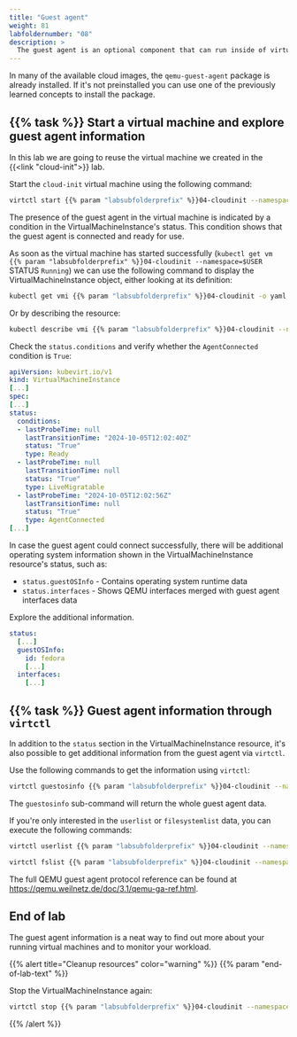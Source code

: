 ```yaml
---
title: "Guest agent"
weight: 81
labfoldernumber: "08"
description: >
  The guest agent is an optional component that can run inside of virtual vachines to provide additional runtime information
---
```


In many of the available cloud images, the `qemu-guest-agent` package is already installed. If it's not preinstalled you can use one of the previously learned concepts to install the package.


## {{% task %}} Start a virtual machine and explore guest agent information

In this lab we are going to reuse the virtual machine we created in the {{<link "cloud-init">}} lab.

Start the `cloud-init` virtual machine using the following command:

```bash
virtctl start {{% param "labsubfolderprefix" %}}04-cloudinit --namespace=$USER
```

The presence of the guest agent in the virtual machine is indicated by a condition in the VirtualMachineInstance's status. This condition shows that the guest agent is connected and ready for use.

As soon as the virtual machine has started successfully (`kubectl get vm {{% param "labsubfolderprefix" %}}04-cloudinit --namespace=$USER` STATUS `Running`) we can use the following command to display the VirtualMachineInstance object, either looking at its definition:

```bash
kubectl get vmi {{% param "labsubfolderprefix" %}}04-cloudinit -o yaml --namespace=$USER
```

Or by describing the resource:

```bash
kubectl describe vmi {{% param "labsubfolderprefix" %}}04-cloudinit --namespace=$USER
```

Check the `status.conditions` and verify whether the `AgentConnected` condition is `True`:

```yaml
apiVersion: kubevirt.io/v1
kind: VirtualMachineInstance
[...]
spec:
[...]
status:
  conditions:
  - lastProbeTime: null
    lastTransitionTime: "2024-10-05T12:02:40Z"
    status: "True"
    type: Ready
  - lastProbeTime: null
    lastTransitionTime: null
    status: "True"
    type: LiveMigratable
  - lastProbeTime: "2024-10-05T12:02:56Z"
    lastTransitionTime: null
    status: "True"
    type: AgentConnected
[...]
```

In case the guest agent could connect successfully, there will be additional operating system information shown in the VirtualMachineInstance resource's status, such as:

* `status.guestOSInfo` - Contains operating system runtime data
* `status.interfaces` - Shows QEMU interfaces merged with guest agent interfaces data

Explore the additional information.

```yaml
status:
  [...]
  guestOSInfo:
    id: fedora
    [...]
  interfaces:
    [...]
```


## {{% task %}} Guest agent information through `virtctl`

In addition to the `status` section in the VirtualMachineInstance resource, it's also possible to get additional information from the guest agent via `virtctl`.

Use the following commands to get the information using `virtctl`:

```bash
virtctl guestosinfo {{% param "labsubfolderprefix" %}}04-cloudinit --namespace=$USER
```

The `guestosinfo` sub-command will return the whole guest agent data.

If you're only interested in the `userlist` or `filesystemlist` data, you can execute the following commands:

```bash
virtctl userlist {{% param "labsubfolderprefix" %}}04-cloudinit --namespace=$USER
```

```bash
virtctl fslist {{% param "labsubfolderprefix" %}}04-cloudinit --namespace=$USER
```

The full QEMU guest agent protocol reference can be found at <https://qemu.weilnetz.de/doc/3.1/qemu-ga-ref.html>.


## End of lab

The guest agent information is a neat way to find out more about your running virtual machines and to monitor your workload.

{{% alert title="Cleanup resources" color="warning" %}} {{% param "end-of-lab-text" %}}

Stop the VirtualMachineInstance again:

```bash
virtctl stop {{% param "labsubfolderprefix" %}}04-cloudinit --namespace=$USER
```
{{% /alert %}}
